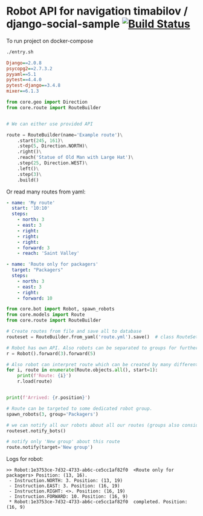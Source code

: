 # Robot API for navigation timabilov / django-social-sample [![Build Status](https://travis-ci.com/timabilov/robots-navigation.svg?branch=master)](https://travis-ci.com/timabilov/robots-navigation)

To run project on docker-compose
```bash
./entry.sh
```


```ini
Django==2.0.8
psycopg2==2.7.3.2
pyyaml==5.1
pytest==4.4.0
pytest-django==3.4.8
mixer==6.1.3
```

```python
from core.geo import Direction
from core.route import RouteBuilder


# We can either use provided API

route = RouteBuilder(name='Example route')\
    .start(245, 161)\
    .step(5, Direction.NORTH)\
    .right()\
    .reach('Statue of Old Man with Large Hat')\
    .step(25, Direction.WEST)\
    .left()\
    .step(3)\
    .build()
```
Or read many routes from yaml:
```yaml
- name: 'My route'
  start: '10:10'
  steps:
    - north: 3
    - east: 3
    - right:
    - right:
    - right:
    - forward: 3
    - reach: 'Saint Valley'

- name: 'Route only for packagers'
  target: "Packagers"
  steps:
    - north: 3
    - east: 3
    - right:
    - forward: 10
```
```python
from core.bot import Robot, spawn_robots
from core.models import Route
from core.route import RouteBuilder

# Create routes from file and save all to database
routeset = RouteBuilder.from_yaml('route.yml').save()  # class RouteSet - wrapper

# Robot has own API. Also robots can be separated to groups for further relevant route consuming
r = Robot().forward(3).forward(5)

# Also robot can interpret route which can be created by many different ways
for i, route in enumerate(Route.objects.all(), start=1):
    print(f'Route: {i}')
    r.load(route)


print(f'Arrived: {r.position}')

# Route can be targeted to some dedicated robot group.
spawn_robots(3, group='Packagers')

# we can notify all our robots about all our routes (groups also considered), to execute instructions.
routeset.notify_bots()

# notify only 'New group' about this route
route.notify(target='New group')

```


Logs for robot:

```
>> Robot:1e3753ce-7d32-4733-ab6c-ce5cc1af82f0  <Route only for packagers> Position: (13, 16).
 - Instruction.NORTH: 3. Position: (13, 19)
 - Instruction.EAST: 3. Position: (16, 19)
 - Instruction.RIGHT: <>. Position: (16, 19)
 - Instruction.FORWARD: 10. Position: (16, 9)
 * Robot:1e3753ce-7d32-4733-ab6c-ce5cc1af82f0  completed. Position: (16, 9)

```